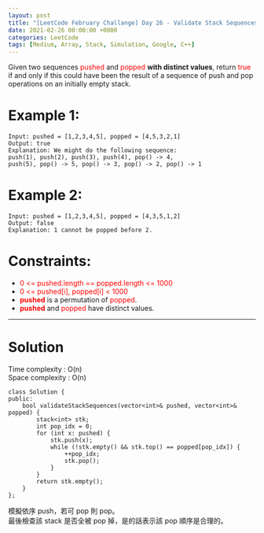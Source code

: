 ```yaml
---
layout: post
title: "[LeetCode February Challange] Day 26 - Validate Stack Sequences"
date: 2021-02-26 00:00:00 +0800
categories: LeetCode
tags: [Medium, Array, Stack, Simulation, Google, C++]
---
```

Given two sequences <font color="red">pushed</font> and <font color="red">popped</font> **with distinct values**, return <font color="red">true</font> if and only if this could have been the result of a sequence of push and pop operations on an initially empty stack.

# Example 1:

	Input: pushed = [1,2,3,4,5], popped = [4,5,3,2,1]
	Output: true
	Explanation: We might do the following sequence:
	push(1), push(2), push(3), push(4), pop() -> 4,
	push(5), pop() -> 5, pop() -> 3, pop() -> 2, pop() -> 1

# Example 2:

	Input: pushed = [1,2,3,4,5], popped = [4,3,5,1,2]
	Output: false
	Explanation: 1 cannot be popped before 2.

# Constraints:

- <font color="red">0 <= pushed.length == popped.length <= 1000</font>
- <font color="red">0 <= pushed[i], popped[i] < 1000</font>
- **<font color="red">pushed</font>** is a permutation of <font color="red">popped</font>.
- **<font color="red">pushed</font>** and <font color="red">popped</font> have distinct values.

______________________  

# Solution  

Time complexity : O(n)  
Space complexity : O(n)  

	class Solution {
	public:
	    bool validateStackSequences(vector<int>& pushed, vector<int>& popped) {
	        stack<int> stk;
	        int pop_idx = 0;
	        for (int x: pushed) {
	            stk.push(x);
	            while (!stk.empty() && stk.top() == popped[pop_idx]) {
	                ++pop_idx;
	                stk.pop();
	            }
	        }
	        return stk.empty();
	    }
	};

模擬依序 push，若可 pop 則 pop。  
最後檢查該 stack 是否全被 pop 掉，是的話表示該 pop 順序是合理的。
